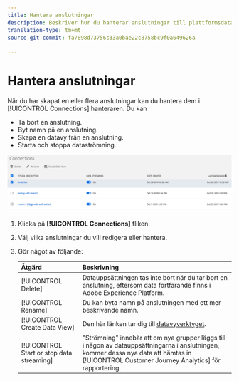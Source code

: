 ```yaml
---
title: Hantera anslutningar
description: Beskriver hur du hanterar anslutningar till plattformsdatauppsättningar.
translation-type: tm+mt
source-git-commit: fa7898d73756c33a0bae22c8758bc9f0a649626a

---
```



# Hantera anslutningar

När du har skapat en eller flera anslutningar kan du hantera dem i [!UICONTROL Connections] hanteraren. Du kan

* Ta bort en anslutning.
* Byt namn på en anslutning.
* Skapa en datavy från en anslutning.
* Starta och stoppa dataströmning.

![Anslutningshanteraren](assets/connections-manager.png)

1. Klicka på **[!UICONTROL Connections]** fliken.

2. Välj vilka anslutningar du vill redigera eller hantera.

3. Gör något av följande:

   | Åtgärd | Beskrivning |
   |---|---|
   | [!UICONTROL Delete] | Datauppsättningen tas inte bort när du tar bort en anslutning, eftersom data fortfarande finns i Adobe Experience Platform. |
   | [!UICONTROL Rename] | Du kan byta namn på anslutningen med ett mer beskrivande namn. |
   | [!UICONTROL Create Data View] | Den här länken tar dig till [datavyverktyget](/help/data-views/create-dataview.md). |
   | [!UICONTROL Start or stop data streaming] | &quot;Strömning&quot; innebär att om nya grupper läggs till i någon av datauppsättningarna i anslutningen, kommer dessa nya data att hämtas in [!UICONTROL Customer Journey Analytics] för rapportering. |


